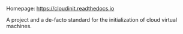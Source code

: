 
Homepage: https://cloudinit.readthedocs.io

A project and a de-facto standard for the initialization of cloud virtual machines.